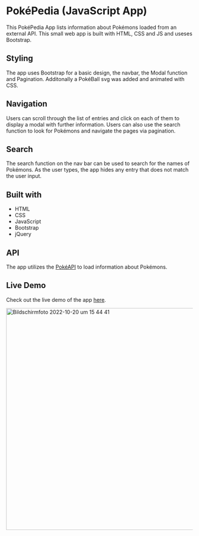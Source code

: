 <!DOCTYPE html>
<html lang="en">
<head>
    <meta charset="UTF-8">
    <meta name="viewport" content="width=device-width, initial-scale=1.0">
    <title>PokéPedia (JavaScript App)</title>
</head>
<body>
    <h1>PokéPedia (JavaScript App)</h1>
    <p>This PokéPedia App lists information about Pokémons loaded from an external API. 
This small web app is built with HTML, CSS and JS and useses Bootstrap. </p>

<h2>Styling</h2>
<p>The app uses Bootstrap for a basic design, the navbar, the Modal function and Pagination. 
Additonally a PokéBall svg was added and animated with CSS.</p>

<h2>Navigation</h2>
<p>Users can scroll through the list of entries and click on each of them to display a modal with further information. 
Users can also use the search function to look for Pokémons and navigate the pages via pagination.</p>

<h2>Search</h2>
<p>The search function on the nav bar can be used to search for the names of Pokémons. 
As the user types, the app hides any entry that does not match the user input.</p>

<h2>Built with</h2>
<ul>
    <li>HTML</li>
    <li>CSS</li>
    <li>JavaScript</li>
    <li>Bootstrap</li>
    <li>jQuery</li>
</ul>

<h2>API</h2>
<p>The app utilizes the <a href="https://pokeapi.co/api/v2/pokemon">PokéAPI</a> to load information about Pokémons.</p>

<h2>Live Demo</h2>
<p>Check out the live demo of the app <a href="https://wentdavid.github.io/Poke-Pedia/">here</a>.</p>

<img width="600" alt="Bildschirmfoto 2022-10-20 um 15 44 41" src="https://user-images.githubusercontent.com/112701190/196965671-f0c9dc37-b909-4c8a-b0ff-13422924d425.png">
</body>
</html>
